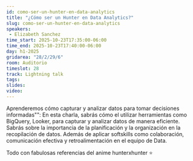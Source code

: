 ```yaml
---
id: como-ser-un-hunter-en-data-analytics
title: "¿Cómo ser un Hunter en Data Analytics?"
slug: como-ser-un-hunter-en-data-analytics
speakers:
 - Elizabeth Sanchez
time_start: 2025-10-23T17:35:00-06:00
time_end: 2025-10-23T17:40:00-06:00
day: h1-2025
gridarea: "28/2/29/6"
room: Auditorio
timeslot: 28
track: Lightning talk
tags:
slides: 
video:
---
```


Aprenderemos cómo capturar y analizar datos para tomar decisiones informadas"": En esta charla, sabrás cómo el utilizar herramientas como BigQuery, Looker, para capturar y analizar datos de manera eficiente. Sabrás sobre la importancia de la planificación y la organización en la recopilación de datos. Además de aplicar softskills como colaboración, comunicación efectiva y retroalimentación en el equipo de Data.

Todo con fabulosas referencias del anime hunterxhunter ⭐